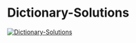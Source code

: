 # Dictionary-Solutions

[![Dictionary-Solutions](https://img.youtube.com/vi/ULPswI_rUjo&ab_channel=JohnJonesE/0.jpg)](https://www,youtube.com/watch?v=ULPswI_rUjo&ab_channel=JohnJones)
